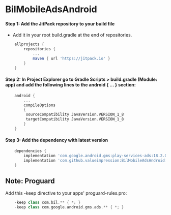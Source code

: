 # BilMobileAdsAndroid

#### Step 1: Add the JitPack repository to your build file
- Add it in your root build.gradle at the end of repositories.
```gradle
    allprojects {
        repositories {
            ...
            maven { url 'https://jitpack.io' }
        }
    }
```
#### Step 2: In Project Explorer go to Gradle Scripts > build.gradle (Module: app) and add the following lines to the android { ... } section:
```gradle
    android {
        ...
        compileOptions 
        {
         sourceCompatibility JavaVersion.VERSION_1_8
         targetCompatibility JavaVersion.VERSION_1_8
        }
    }
```
#### Step 3: Add the dependency with latest version
```gradle
    dependencies {
        implementation 'com.google.android.gms:play-services-ads:18.2.0'
        implementation 'com.github.valueimpression:BilMobileAdsAndroid:1.4.2'
    }
```
## Note: Proguard 
Add this -keep directive to your apps' proguard-rules.pro:
```gradle
    -keep class com.bil.** { *; }
    -keep class com.google.android.gms.ads.** { *; }
```
